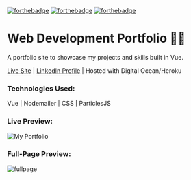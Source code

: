 [![forthebadge](https://forthebadge.com/images/badges/designed-in-etch-a-sketch.svg)](https://forthebadge.com) [![forthebadge](https://forthebadge.com/images/badges/made-with-vue.svg)](https://forthebadge.com) [![forthebadge](https://forthebadge.com/images/badges/approved-by-george-costanza.svg)](https://forthebadge.com)

# Web Development Portfolio 🐱‍🐉

A portfolio site to showcase my projects and skills built in Vue.

[Live Site](https://michaeljamie.com/ "Michael Johnston - Portfolio") | [LinkedIn Profile](https://www.linkedin.com/in/michaeljamiejohnston/ "LinkedIn") | Hosted with Digital Ocean/Heroku

### Technologies Used:

Vue | Nodemailer | CSS | ParticlesJS

### Live Preview:

![My Portfolio](https://media.giphy.com/media/jKXyKbdOSrAlPeCjW4/giphy.gif "My Portfolio")

### Full-Page Preview:

![fullpage](https://user-images.githubusercontent.com/26236137/44892332-604a6300-aca1-11e8-9ba3-a0df7a5612b8.png)




